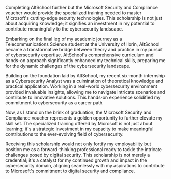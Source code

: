 




Completing AltSchool further  but the Microsoft Security and Compliance voucher would provide the specialized training needed to master Microsoft's cutting-edge security technologies. This scholarship is not just about acquiring knowledge; it signifies an investment in my potential to contribute meaningfully to the cybersecurity landscape.




Embarking on the final leg of my academic journey as a Telecommunications Science student at the University of Ilorin, AltSchool became a transformative bridge between theory and practice in my pursuit of cybersecurity expertise. AltSchool's comprehensive curriculum and hands-on approach significantly enhanced my technical skills, preparing me for the dynamic challenges of the cybersecurity landscape.

Building on the foundation laid by AltSchool, my recent six-month internship as a Cybersecurity Analyst was a culmination of theoretical knowledge and practical application. Working in a real-world cybersecurity environment provided invaluable insights, allowing me to navigate intricate scenarios and contribute to innovative solutions. This hands-on experience solidified my commitment to cybersecurity as a career path.

Now, as I stand on the brink of graduation, the Microsoft Security and Compliance voucher represents a golden opportunity to further elevate my skill set. The specialized training offered by Microsoft is not just about learning; it's a strategic investment in my capacity to make meaningful contributions to the ever-evolving field of cybersecurity.

Receiving this scholarship would not only fortify my employability but position me as a forward-thinking professional ready to tackle the intricate challenges posed by digital security. This scholarship is not merely a credential; it's a catalyst for my continued growth and impact in the cybersecurity domain, aligning seamlessly with my aspirations to contribute to Microsoft's commitment to digital security and compliance.